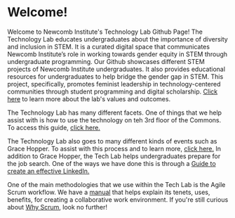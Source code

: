 # Welcome!

Welcome to Newcomb Institute's Technology Lab Github Page! The Technology Lab educates undergraduates about the importance of diversity and inclusion in STEM. 
It is a curated digital space that communicates Newcomb Institute’s role in working towards gender equity in STEM through undergraduate programming. 
Our Github showcases different STEM projects of Newcomb Institute undergraduates. It also provides educational resources for undergraduates to help bridge 
the gender gap in STEM. This project, specifically, promotes feminist leadership in technology-centered communities through student programming and digital 
scholarship. [Click here](https://github.com/newcombtech/Tech-Lab/blob/main/Technology%20Lab/Outcomes_and_values.md) to learn more about the lab's values and outcomes.

The Technology Lab has many different facets. One of things that we help assist with is how to use the technology on teh 3rd floor of the Commons. To access this guide, [click here.](https://github.com/newcombtech/Tech-Lab/blob/main/Commons%20Technology/Commons-Technology.md)

The Technology Lab also goes to many different kinds of events such as Grace Hopper. To assist with this process and to learn more, [click here.](https://github.com/newcombtech/Tech-Lab/blob/main/Grace%20Hopper%20Celebration/GraceHopperConferenceSteps.md)
In addition to Grace Hopper, the Tech Lab helps undergraduates prepare for the job search. One of the ways we have done this is through a [Guide to create an effective LinkedIn.](https://github.com/newcombtech/Tech-Lab/blob/main/Grace%20Hopper%20Celebration/LinkedIn-Tips)

One of the main methodologies that we use within the Tech Lab is the Agile Scrum workflow. We have a [manual](https://github.com/newcombtech/Tech-Lab/blob/main/Technology%20Lab/SCRUM%20Manual.pdf) that helps explain its tenets, uses, benefits, for creating a collaborative work environment.
If you're still curious about [Why Scrum](https://github.com/newcombtech/Tech-Lab/blob/main/Technology%20Lab/Why%20Scrum.pdf), look no further!
